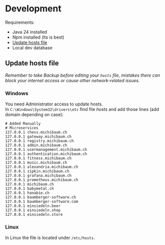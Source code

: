 # Development

Requirements:
- Java 24 installed
- Npm installed (lts is best)
- [Update hosts file](#update-hosts-file)
- Local dev database



## Update hosts file
*Remember to take Backup before editing your `hosts` file, mistakes there can block your internet access or cause other network-related issues.*


### Windows
You need Administrator access to update hosts.  
In ``C:\Windows\System32\drivers\etc`` find file *hosts* and add those lines (add domain depending on case):

```
# Added Manually
# Microservices
127.0.0.1 chess.michibaum.ch
127.0.0.1 gateway.michibaum.ch
127.0.0.1 registry.michibaum.ch
127.0.0.1 admin.michibaum.ch
127.0.0.1 usermanagement.michibaum.ch
127.0.0.1 authentication.michibaum.ch
127.0.0.1 fitness.michibaum.ch
127.0.0.1 music.michibaum.ch
127.0.0.1 alexandria.michibaum.ch
127.0.0.1 zipkin.michibaum.ch
127.0.0.1 grafana.michibaum.ch
127.0.0.1 prometheus.michibaum.ch
127.0.0.1 michibaum.ch
127.0.0.1 babymetal.ch
127.0.0.1 hanabie.ch
127.0.0.1 baumberger-software.ch
127.0.0.1 baumberger-software.com
127.0.0.1 einsiedeln.beer
127.0.0.1 einsiedeln.shop
127.0.0.1 einsiedeln.store
```

### Linux
In Linux the file is located under ``/etc/hosts``.